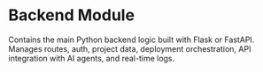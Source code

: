# Backend Module

Contains the main Python backend logic built with Flask or FastAPI. Manages routes, auth, project data, deployment orchestration, API integration with AI agents, and real-time logs.
